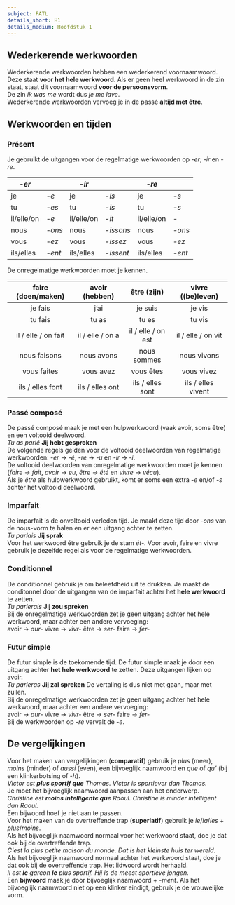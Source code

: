 ```yaml
---
subject: FATL
details_short: H1
details_medium: Hoofdstuk 1
---
```


## Wederkerende werkwoorden

Wederkerende werkwoorden hebben een wederkerend voornaamwoord. Deze staat **voor het hele werkwoord**. Als er geen heel werkwoord in de zin staat, staat dit voornaamwoord **voor de persoonsvorm**.  
De zin *ik was me* wordt dus *je me lave*.  
Wederkerende werkwoorden vervoeg je in de passé **altijd met être**.

## Werkwoorden en tijden

### **Présent**

Je gebruikt de uitgangen voor de regelmatige werkwoorden op *\-er*, *\-ir* en *\-re*.

| *\-er* |  | *\-ir* |  | *\-re* |  |
| ----- | :---- | ----- | :---- | ----- | :---- |
| je | *\-e* | je | *\-is* | je | *\-s* |
| tu | *\-es* | tu | *\-is* | tu | *\-s* |
| il/elle/on | *\-e* | il/elle/on | *\-it* | il/elle/on | *\-* |
| nous | *\-ons* | nous | *\-issons* | nous | *\-ons* |
| vous | *\-ez* | vous | *\-issez* | vous | *\-ez* |
| ils/elles | *\-ent* | ils/elles | *\-issent* | ils/elles | *\-ent* |

De onregelmatige werkwoorden moet je kennen.

| faire (doen/maken) | avoir (hebben) | être (zijn) | vivre ((be)leven) |
| :---: | :---: | :---: | :---: |
| je fais | j’ai | je suis | je vis |
| tu fais | tu as | tu es | tu vis |
| il / elle / on fait | il / elle / on a | il / elle / on est | il / elle / on vit |
| nous faisons | nous avons | nous sommes | nous vivons |
| vous faites | vous avez | vous êtes | vous vivez |
| ils / elles font | ils / elles ont | ils / elles sont | ils / elles vivent |

### **Passé composé**

De passé composé maak je met een hulpwerkwoord (vaak avoir, soms être) en een voltooid deelwoord.  
*Tu as parlé*  **Jij hebt gesproken**  
De volgende regels gelden voor de voltooid deelwoorden van regelmatige werkwoorden: *\-er* → *\-é*, *\-re* → *\-u* en *\-ir* → *\-i*.  
De voltooid deelwoorden van onregelmatige werkwoorden moet je kennen (*faire* → *fait*, *avoir* → *eu*, *être → été* en *vivre* → *vécu*).  
Als je *être* als hulpwerkwoord gebruikt, komt er soms een extra *\-e* en/of *\-s* achter het voltooid deelwoord.

### **Imparfait**

De imparfait is de onvoltooid verleden tijd. Je maakt deze tijd door *\-ons* van de nous-vorm te halen en er een uitgang achter te zetten.  
*Tu parlais*  **Jij sprak**  
Voor het werkwoord étre gebruik je de stam *ét-*. Voor avoir, faire en vivre gebruik je dezelfde regel als voor de regelmatige werkwoorden.

### **Conditionnel**

De conditionnel gebruik je om beleefdheid uit te drukken. Je maakt de conditonnel door de uitgangen van de imparfait achter het **hele werkwoord** te zetten.  
*Tu parlerais*  **Jij zou spreken**  
Bij de onregelmatige werkwoorden zet je geen uitgang achter het hele werkwoord, maar achter een andere vervoeging:  
avoir → *aur-*   vivre → *vivr-*
être → *ser-*   faire → *fer\-*

### **Futur simple**

De futur simple is de toekomende tijd. De futur simple maak je door een uitgang achter **het hele werkwoord** te zetten. Deze uitgangen lijken op avoir.  
*Tu parleras*  **Jij zal spreken**
De vertaling is dus niet met gaan, maar met zullen.  
Bij de onregelmatige werkwoorden zet je geen uitgang achter het hele werkwoord, maar achter een andere vervoeging:  
avoir → *aur-*   vivre → *vivr-*
être → *ser-*   faire → *fer-*  
Bij de werkwoorden op *\-re* vervalt de *\-e*.

## De vergelijkingen

Voor het maken van vergelijkingen (**comparatif**) gebruik je *plus* (meer), *moins* (minder) of *aussi* (even), een bijvoeglijk naamwoord en *que* of *qu’* (bij een klinkerbotsing of *\-h*).  
*Victor est **plus sportif que*** *Thomas*.    *Victor is sportiever dan Thomas.*  
Je moet het bijvoeglijk naamwoord aanpassen aan het onderwerp.  
*Christine est **moins intelligente que** Raoul.*  *Christine is minder intelligent dan Raoul.*  
Een bijwoord hoef je niet aan te passen.  
Voor het maken van de overtreffende trap (**superlatif**) gebruik je *le*/*la*/*les* \+ *plus*/*moins*.  
Als het bijvoeglijk naamwoord normaal voor het werkwoord staat, doe je dat ook bij de overtreffende trap.  
*C'est la plus petite maison du monde.*   *Dat is het kleinste huis ter wereld.*  
Als het bijvoeglijk naamwoord normaal achter het werkwoord staat, doe je dat ook bij de overtreffende trap. Het lidwoord wordt herhaald.  
*Il est **le** garçon **le** plus sportif.*    *Hij is de meest sportieve jongen.*  
Een **bijwoord** maak je door bijvoeglijk naamwoord \+ *\-ment*. Als het bijvoeglijk naamwoord niet op een klinker eindigt, gebruik je de vrouwelijke vorm.
